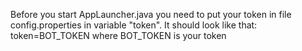 Before you start AppLauncher.java you need to put your token in file config.properties in variable "token".
It should look like that:  token=BOT_TOKEN
where BOT_TOKEN is your token
